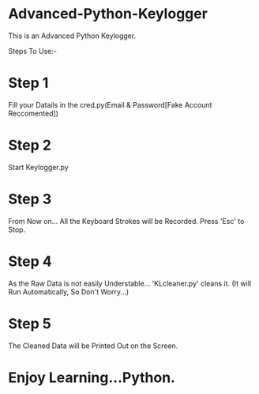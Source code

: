 # Advanced-Python-Keylogger
This is an Advanced Python Keylogger.

Steps To Use:-
# Step 1
Fill your Datails in the cred.py(Email & Password[Fake Account Reccomented])
# Step 2
Start Keylogger.py
# Step 3
From Now on... All the Keyboard Strokes will be Recorded.
Press 'Esc' to Stop.
# Step 4
As the Raw Data is not easily Understable... 'KLcleaner.py' cleans it.
(It will Run Automatically, So Don't Worry...)
# Step 5
The Cleaned Data will be Printed Out on the Screen.

# Enjoy Learning...Python.
